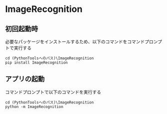 # ImageRecognition

## 初回起動時
必要なパッケージをインストールするため、以下のコマンドをコマンドプロンプトで実行する
```
cd (PythonToolsへのパス)\ImageRecognition
pip install ImageRecognition
```

## アプリの起動
コマンドプロンプトで以下のコマンドを実行する
```
cd (PythonToolsへのパス)\ImageRecognition
python -m ImageRecognition
```